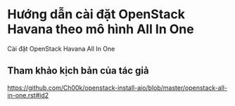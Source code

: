Hướng dẫn cài đặt OpenStack Havana theo mô hình All In One
==============

Cài đặt OpenStack Havana All In One 

## Tham khảo kịch bản của tác giả 
https://github.com/Ch00k/openstack-install-aio/blob/master/openstack-all-in-one.rst#id2
